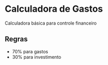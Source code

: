 # Calculadora de Gastos

Calculadora básica para controle financeiro

## Regras
 - 70% para gastos
 - 30% para investimento
 
